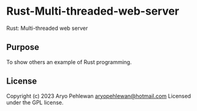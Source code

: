 # Rust-Multi-threaded-web-server
Rust: Multi-threaded web server

## Purpose
To show others an example of Rust programming.

## License
Copyright (c) 2023 Aryo Pehlewan aryopehlewan@hotmail.com 
Licensed under the GPL license.
